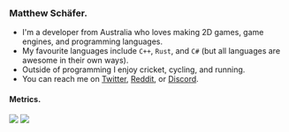 ### Matthew Schäfer.

* I'm a developer from Australia who loves making 2D games, game engines, and programming languages.
* My favourite languages include `C++`, `Rust`, and `C#` (but all languages are awesome in their own ways).
* Outside of programming I enjoy cricket, cycling, and running.
* You can reach me on [Twitter](https://twitter.com/LucidSigma), [Reddit](https://www.reddit.com/user/kmatt17/), or [Discord](https://discordapp.com/users/LucidSigma#4096).

#### Metrics.
<img src="https://github-readme-stats.vercel.app/api?username=LucidSigma&show_icons=true&include_all_commits=true">
<img src="https://github-readme-stats.vercel.app/api/top-langs/?username=LucidSigma&layout=compact">
